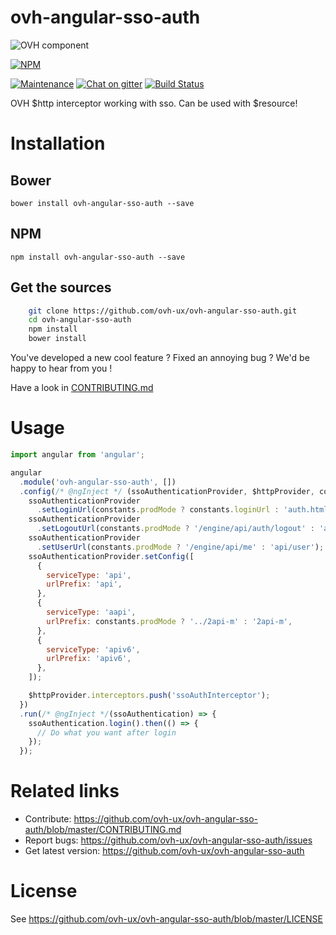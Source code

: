 # ovh-angular-sso-auth

![OVH component](https://user-images.githubusercontent.com/3379410/27423240-3f944bc4-5731-11e7-87bb-3ff603aff8a7.png)

[![NPM](https://nodei.co/npm/ovh-angular-sso-auth.png?downloads=true&downloadRank=true&stars=true)](https://nodei.co/npm/ovh-angular-sso-auth/)

[![Maintenance](https://img.shields.io/maintenance/yes/2018.svg)]() [![Chat on gitter](https://img.shields.io/gitter/room/ovh/ux.svg)](https://gitter.im/ovh/ux) [![Build Status](https://travis-ci.org/ovh/ovh-angular-sso-auth.svg)](https://travis-ci.org/ovh/ovh-angular-sso-auth)

OVH $http interceptor working with sso.
Can be used with $resource!

# Installation

## Bower

    bower install ovh-angular-sso-auth --save

## NPM

    npm install ovh-angular-sso-auth --save

## Get the sources

```bash
    git clone https://github.com/ovh-ux/ovh-angular-sso-auth.git
    cd ovh-angular-sso-auth
    npm install
    bower install
```

You've developed a new cool feature ? Fixed an annoying bug ? We'd be happy
to hear from you !

Have a look in [CONTRIBUTING.md](https://github.com/ovh-ux/ovh-angular-sso-auth/blob/master/CONTRIBUTING.md)

# Usage

```js
import angular from 'angular';

angular
  .module('ovh-angular-sso-auth', [])
  .config(/* @ngInject */ (ssoAuthenticationProvider, $httpProvider, constants) => {
    ssoAuthenticationProvider
      .setLoginUrl(constants.prodMode ? constants.loginUrl : 'auth.html');
    ssoAuthenticationProvider
      .setLogoutUrl(constants.prodMode ? '/engine/api/auth/logout' : 'api/proxypass/auth/logout');
    ssoAuthenticationProvider
      .setUserUrl(constants.prodMode ? '/engine/api/me' : 'api/user');
    ssoAuthenticationProvider.setConfig([
      {
        serviceType: 'api',
        urlPrefix: 'api',
      },
      {
        serviceType: 'aapi',
        urlPrefix: constants.prodMode ? '../2api-m' : '2api-m',
      },
      {
        serviceType: 'apiv6',
        urlPrefix: 'apiv6',
      },
    ]);

    $httpProvider.interceptors.push('ssoAuthInterceptor');
  })
  .run(/* @ngInject */(ssoAuthentication) => {
    ssoAuthentication.login().then(() => {
      // Do what you want after login
    });
  });
```

# Related links

 * Contribute: https://github.com/ovh-ux/ovh-angular-sso-auth/blob/master/CONTRIBUTING.md
 * Report bugs: https://github.com/ovh-ux/ovh-angular-sso-auth/issues
 * Get latest version: https://github.com/ovh-ux/ovh-angular-sso-auth

# License

See https://github.com/ovh-ux/ovh-angular-sso-auth/blob/master/LICENSE
